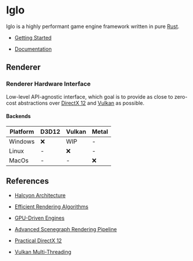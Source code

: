 # Iglo

Iglo is a highly performant game engine framework written in pure [Rust](https://rustlang.org).

- [Getting Started](https://iglo.dev/blog/getting-started)

- [Documentation](https://iglo.dev/docs)

## Renderer

<!-- image -->

### Renderer Hardware Interface

Low-level API-agnostic interface, which goal is to provide as close to zero-cost abstractions over [DirectX 12]() and [Vulkan]() as possible.

#### Backends

| Platform | D3D12 | Vulkan | Metal |
| -------- | ----- | ------ | ----- |
| Windows  | :x:   | WIP    | -     |
| Linux    | -     | :x:    | -     |
| MacOs    | -     | -      | :x:   |

## References

- [Halcyon Architecture](https://media.contentapi.ea.com/content/dam/ea/seed/presentations/wihlidal-halcyonarchitecture-notes.pdf)

- [Efficient Rendering Algorithms](http://www.aortiz.me/2018/12/21/CG.html)

- [GPU-Driven Engines](https://vkguide.dev/docs/gpudriven/gpu_driven_engines/)

- [Advanced Scenegraph Rendering Pipeline](https://on-demand.gputechconf.com/gtc/2013/presentations/S3032-Advanced-Scenegraph-Rendering-Pipeline.pdf)

- [Practical DirectX 12](https://developer.nvidia.com/sites/default/files/akamai/gameworks/blog/GDC16/GDC16_gthomas_adunn_Practical_DX12.pdf)

- [Vulkan Multi-Threading](https://developer.nvidia.com/sites/default/files/akamai/gameworks/blog/munich/mschott_vulkan_multi_threading.pdf)